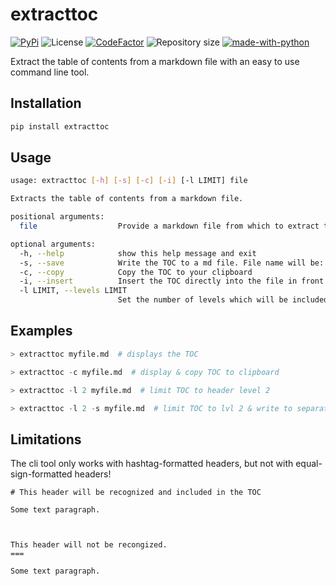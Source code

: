 # extracttoc

[![PyPi](https://img.shields.io/pypi/v/extracttoc?color=blue&style=plastic)](https://pypi.org/project/extracttoc/)
![License](https://img.shields.io/github/license/Cribbersix/markdown-toc-extract?style=plastic)
[![CodeFactor](https://www.codefactor.io/repository/github/cribbersix/markdown-toc-extract/badge?style=plastic)](https://www.codefactor.io/repository/github/cribbersix/markdown-toc-extract)
![Repository size](https://img.shields.io/github/repo-size/Cribbersix/markdown-toc-extract?style=plastic)
[![made-with-python](https://img.shields.io/badge/Made%20with-Python-1f425f.svg?style=plastic)](https://www.python.org/)


Extract the table of contents from a markdown file with an easy to use command line tool.
## Installation 

```sh
pip install extracttoc
```

## Usage

```sh
usage: extracttoc [-h] [-s] [-c] [-i] [-l LIMIT] file

Extracts the table of contents from a markdown file.

positional arguments:
  file                  Provide a markdown file from which to extract the toc.

optional arguments:
  -h, --help            show this help message and exit
  -s, --save            Write the TOC to a md file. File name will be: {input-file-name}-toc.md
  -c, --copy            Copy the TOC to your clipboard
  -i, --insert          Insert the TOC directly into the file in front of the first line.
  -l LIMIT, --levels LIMIT
                        Set the number of levels which will be included in the TOC.
```

## Examples 

```python
> extracttoc myfile.md  # displays the TOC 

> extracttoc -c myfile.md  # display & copy TOC to clipboard

> extracttoc -l 2 myfile.md  # limit TOC to header level 2

> extracttoc -l 2 -s myfile.md  # limit TOC to lvl 2 & write to separate file
```



## Limitations

The cli tool only works with hashtag-formatted headers, but not with equal-sign-formatted headers! 

```
# This header will be recognized and included in the TOC 

Some text paragraph. 



This header will not be recongized. 
=== 

Some text paragraph. 

```
